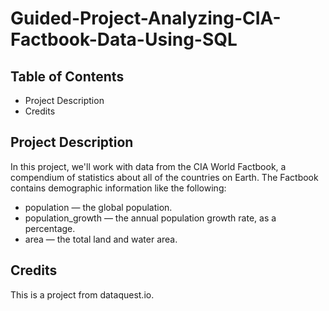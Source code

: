 # Guided-Project-Analyzing-CIA-Factbook-Data-Using-SQL

## Table of Contents
- Project Description
- Credits

## Project Description
In this project, we'll work with data from the CIA World Factbook, a compendium of statistics about all of the countries on Earth. The Factbook contains demographic information like the following:

* population — the global population.
* population_growth — the annual population growth rate, as a percentage.
* area — the total land and water area.

## Credits
This is a project from dataquest.io.
